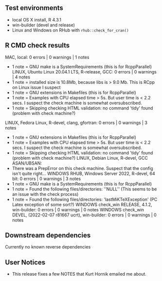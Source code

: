 ## Test environments

* local OS X install, R 4.3.1
* win-builder (devel and release)
* Linux and Windows on RHub with `rhub::check_for_cran()`

## R CMD check results

MAC, local: 0 errors | 0 warnings | 1 notes
  - 1 note =  GNU make is a SystemRequirements (this is for RcppParallel)
LINUX, Ubuntu Linux 20.04.1 LTS, R-release, GCC: 0 errors | 0 warnings | 4 notes
  - 1 note = installed size is 10.8Mb, because libs is > 9.0 Mb. This is RCpp on Linux issue I suspect
  - 1 note =  GNU extensions in Makefiles (this is for RcppParallel)
  - 1 note = Examples with CPU elapsed time > 5s. But user time is < 2.2 secs.  I suspect
    the check machine is somewhat oversubscribed.
  - 1 note = Skipping checking HTML validation: no command 'tidy' found (problem with check machine?)
  
LINUX, Fedora Linux, R-devel, clang, gfortran:  0 errors | 0 warnings | 3 notes
  - 1 note =  GNU extensions in Makefiles (this is for RcppParallel)
  - 1 note = Examples with CPU elapsed time > 5s. But user time is < 2.2 secs.  I suspect
    the check machine is somewhat oversubscribed.
  - 1 note = Skipping checking HTML validation: no command 'tidy' found (problem with check machine?)
LINUX, Debian Linux, R-devel, GCC ASAN/UBSAN: 
  - There was a PrepError on this check machine.  Suspect that the config isn't quite right...
WINDOWS RHUB, Windows Server 2022, R-devel, 64 bit: 0 errors | 0 warnings | 3 notes
  - 1 note =  GNU make is a SystemRequirements (this is for RcppParallel)
  - 1 note = Found the following files/directories: ''NULL''  (This seems to be an issue with the check process)
  - 1 note = Found the following files/directories: 'lastMiKTeXException' (PC Latex exception of some sort?)
WINDOWS check_win RELEASE, 4.1.2, win-builder: 0 errors | 0 warnings | 0 notes
WINDOWS check_win DEVEL, (2022-02-07 r81667 ucrt), win-builder: 0 errors | 0 warnings | 0 notes



## Downstream dependencies

Currently no known reverse dependencies

## User Notices

* This release fixes a few NOTES that Kurt Hornik emailed me about.

